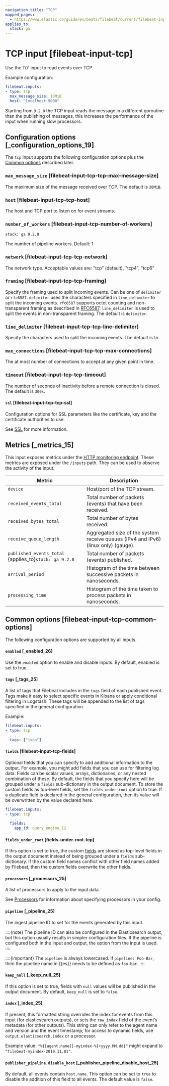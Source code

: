 ```yaml
---
navigation_title: "TCP"
mapped_pages:
  - https://www.elastic.co/guide/en/beats/filebeat/current/filebeat-input-tcp.html
applies_to:
  stack: ga
---
```


# TCP input [filebeat-input-tcp]


Use the `TCP` input to read events over TCP.

Example configuration:

```yaml
filebeat.inputs:
- type: tcp
  max_message_size: 10MiB
  host: "localhost:9000"
```

Starting from `9.2.0` the TCP input reads the message in a different
goroutine than the publishing of messages, this increases the
performance of the input when running slow processors.

## Configuration options [_configuration_options_19]

The `tcp` input supports the following configuration options plus the [Common options](#filebeat-input-tcp-common-options) described later.


### `max_message_size` [filebeat-input-tcp-tcp-max-message-size]

The maximum size of the message received over TCP. The default is `20MiB`.


### `host` [filebeat-input-tcp-tcp-host]

The host and TCP port to listen on for event streams.

### `number_of_workers` [filebeat-input-tcp-number-of-workers]
```{applies_to}
stack: ga 9.2.0
```

The number of pipeline workers. Default: 1


### `network` [filebeat-input-tcp-tcp-network]

The network type. Acceptable values are: "tcp" (default), "tcp4", "tcp6"


### `framing` [filebeat-input-tcp-tcp-framing]

Specify the framing used to split incoming events.  Can be one of `delimiter` or `rfc6587`.  `delimiter` uses the characters specified in `line_delimiter` to split the incoming events.  `rfc6587` supports octet counting and non-transparent framing as described in [RFC6587](https://tools.ietf.org/html/rfc6587).  `line_delimiter` is used to split the events in non-transparent framing.  The default is `delimiter`.


### `line_delimiter` [filebeat-input-tcp-tcp-line-delimiter]

Specify the characters used to split the incoming events. The default is *\n*.


### `max_connections` [filebeat-input-tcp-tcp-max-connections]

The at most number of connections to accept at any given point in time.


### `timeout` [filebeat-input-tcp-tcp-timeout]

The number of seconds of inactivity before a remote connection is closed. The default is `300s`.


#### `ssl` [filebeat-input-tcp-tcp-ssl]

Configuration options for SSL parameters like the certificate, key and the certificate authorities to use.

See [SSL](/reference/filebeat/configuration-ssl.md) for more information.


## Metrics [_metrics_15]

This input exposes metrics under the [HTTP monitoring endpoint](/reference/filebeat/http-endpoint.md). These metrics are exposed under the `/inputs` path. They can be used to observe the activity of the input.

| Metric | Description |
| --- | --- |
| `device` | Host/port of the TCP stream. |
| `received_events_total` | Total number of packets (events) that have been received. |
| `received_bytes_total` | Total number of bytes received. |
| `receive_queue_length` | Aggregated size of the system receive queues (IPv4 and IPv6) (linux only) (gauge). |
| `published_events_total`  {applies_to}`stack: ga 9.2.0`| Total number of packets (events) published. | 
| `arrival_period` | Histogram of the time between successive packets in nanoseconds. |
| `processing_time` | Histogram of the time taken to process packets in nanoseconds. |


## Common options [filebeat-input-tcp-common-options]

The following configuration options are supported by all inputs.


#### `enabled` [_enabled_26]

Use the `enabled` option to enable and disable inputs. By default, enabled is set to true.


#### `tags` [_tags_25]

A list of tags that Filebeat includes in the `tags` field of each published event. Tags make it easy to select specific events in Kibana or apply conditional filtering in Logstash. These tags will be appended to the list of tags specified in the general configuration.

Example:

```yaml
filebeat.inputs:
- type: tcp
  . . .
  tags: ["json"]
```


#### `fields` [filebeat-input-tcp-fields]

Optional fields that you can specify to add additional information to the output. For example, you might add fields that you can use for filtering log data. Fields can be scalar values, arrays, dictionaries, or any nested combination of these. By default, the fields that you specify here will be grouped under a `fields` sub-dictionary in the output document. To store the custom fields as top-level fields, set the `fields_under_root` option to true. If a duplicate field is declared in the general configuration, then its value will be overwritten by the value declared here.

```yaml
filebeat.inputs:
- type: tcp
  . . .
  fields:
    app_id: query_engine_12
```


#### `fields_under_root` [fields-under-root-tcp]

If this option is set to true, the custom [fields](#filebeat-input-tcp-fields) are stored as top-level fields in the output document instead of being grouped under a `fields` sub-dictionary. If the custom field names conflict with other field names added by Filebeat, then the custom fields overwrite the other fields.


#### `processors` [_processors_25]

A list of processors to apply to the input data.

See [Processors](/reference/filebeat/filtering-enhancing-data.md) for information about specifying processors in your config.


#### `pipeline` [_pipeline_25]

The ingest pipeline ID to set for the events generated by this input.

::::{note}
The pipeline ID can also be configured in the Elasticsearch output, but this option usually results in simpler configuration files. If the pipeline is configured both in the input and output, the option from the input is used.
::::


::::{important}
The `pipeline` is always lowercased. If `pipeline: Foo-Bar`, then the pipeline name in {{es}} needs to be defined as `foo-bar`.
::::



#### `keep_null` [_keep_null_25]

If this option is set to true, fields with `null` values will be published in the output document. By default, `keep_null` is set to `false`.


#### `index` [_index_25]

If present, this formatted string overrides the index for events from this input (for elasticsearch outputs), or sets the `raw_index` field of the event’s metadata (for other outputs). This string can only refer to the agent name and version and the event timestamp; for access to dynamic fields, use `output.elasticsearch.index` or a processor.

Example value: `"%{[agent.name]}-myindex-%{+yyyy.MM.dd}"` might expand to `"filebeat-myindex-2019.11.01"`.


#### `publisher_pipeline.disable_host` [_publisher_pipeline_disable_host_25]

By default, all events contain `host.name`. This option can be set to `true` to disable the addition of this field to all events. The default value is `false`.


